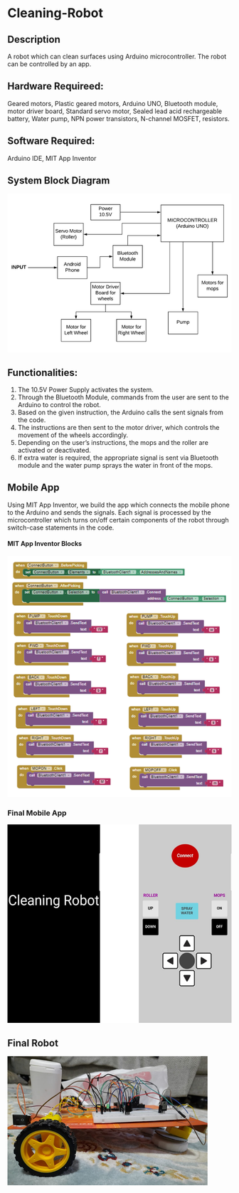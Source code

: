 # Cleaning-Robot

## Description
A robot which can clean surfaces using Arduino microcontroller. The robot can be controlled by an app. 

## Hardware Requireed:
Geared motors, Plastic geared motors, Arduino UNO, Bluetooth module, motor driver board, Standard servo motor, Sealed lead acid rechargeable battery, Water pump, NPN power transistors, N-channel MOSFET, resistors. 

## Software Required:
Arduino IDE, MIT App Inventor

## System Block Diagram
![block diagram](https://github.com/haseefathi/Cleaning-Robot/blob/master/pictures/block.png)

## Functionalities:
<ol>
  <li>The 10.5V Power Supply activates the system.</li>
  <li>Through the Bluetooth Module, commands from the user are sent to the Arduino to control the robot. </li>
  <li>Based on the given instruction, the Arduino calls the sent signals from the code. </li>
  <li>The instructions are then sent to the motor driver, which controls the movement of the wheels accordingly. </li>
  <li>Depending on the user’s instructions, the mops and the roller are activated or deactivated. </li>
  <li>If extra water is required, the appropriate signal is sent via Bluetooth module and the water pump sprays the water in front of the mops. </li>
</ol>

## Mobile App
Using MIT App Inventor, we build the app which connects the mobile phone to the Arduino and sends the signals. Each signal is processed by the microcontroller which turns on/off certain components of the robot through switch-case statements in the code. 
#### MIT App Inventor Blocks
![mit blocks](https://github.com/haseefathi/Cleaning-Robot/blob/master/pictures/mitblocks.png)

### Final Mobile App
![final app](https://github.com/haseefathi/Cleaning-Robot/blob/master/pictures/app.png)

## Final Robot
![robot](https://github.com/haseefathi/Cleaning-Robot/blob/master/pictures/final.png)
